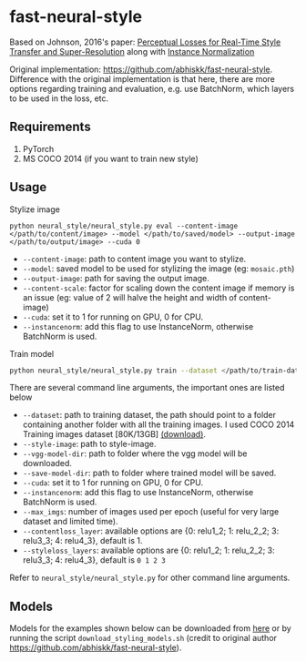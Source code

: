 # fast-neural-style 
Based on Johnson, 2016's paper: [Perceptual Losses for Real-Time Style Transfer and Super-Resolution](https://arxiv.org/abs/1603.08155) along with [Instance Normalization](https://arxiv.org/pdf/1607.08022.pdf)

Original implementation: <https://github.com/abhiskk/fast-neural-style>.
Difference with the original implementation is that here, there are more options regarding training and evaluation, e.g. use BatchNorm, which layers to be used in the loss, etc.

## Requirements
1. PyTorch
2. MS COCO 2014 (if you want to train new style)

## Usage
Stylize image
```
python neural_style/neural_style.py eval --content-image </path/to/content/image> --model </path/to/saved/model> --output-image </path/to/output/image> --cuda 0
```
* `--content-image`: path to content image you want to stylize.
* `--model`: saved model to be used for stylizing the image (eg: `mosaic.pth`)
* `--output-image`: path for saving the output image.
* `--content-scale`: factor for scaling down the content image if memory is an issue (eg: value of 2 will halve the height and width of content-image)
* `--cuda`: set it to 1 for running on GPU, 0 for CPU.
* `--instancenorm`: add this flag to use InstanceNorm, otherwise BatchNorm is used.

Train model
```bash
python neural_style/neural_style.py train --dataset </path/to/train-dataset> --style-image </path/to/style/image> --vgg-model-dir </path/to/vgg/folder> --save-model-dir </path/to/save-model/folder> --epochs 2 --cuda 1
```

There are several command line arguments, the important ones are listed below
* `--dataset`: path to training dataset, the path should point to a folder containing another folder with all the training images. I used COCO 2014 Training images dataset [80K/13GB] [(download)](http://mscoco.org/dataset/#download).
* `--style-image`: path to style-image.
* `--vgg-model-dir`: path to folder where the vgg model will be downloaded.
* `--save-model-dir`: path to folder where trained model will be saved.
* `--cuda`: set it to 1 for running on GPU, 0 for CPU.
* `--instancenorm`: add this flag to use InstanceNorm, otherwise BatchNorm is used.
* `--max_imgs`: number of images used per epoch (useful for very large dataset and limited time).
* `--contentloss_layer`: available options are {0: relu1_2; 1: relu_2_2; 3: relu3_3; 4: relu4_3}, default is 1.
* `--styleloss_layers`: available options are {0: relu1_2; 1: relu_2_2; 3: relu3_3; 4: relu4_3}, default is `0 1 2 3`

Refer to ``neural_style/neural_style.py`` for other command line arguments.

## Models

Models for the examples shown below can be downloaded from [here](https://www.dropbox.com/s/gtwnyp9n49lqs7t/saved-models.zip?dl=0) or by running the script ``download_styling_models.sh`` (credit to original author <https://github.com/abhiskk/fast-neural-style>).
